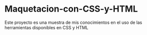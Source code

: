 # Maquetacion-con-CSS-y-HTML
Este proyecto es una muestra de mis conocimientos en el uso de las herramientas disponibles en CSS y HTML
